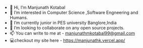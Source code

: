 - 👋 Hi, I’m Manjunath Kotabal
- 👀 I’m interested in Computer Science ,Software Engneering and Humans.
- 🌱 I’m currently junior in PES university Banglore,India
- 💞️ I’m looking to collaborate on any open source projects.
- 📫 You can write to me at - manjunathmkotabal99@gmail.com
- 💻checkout my site here - https://manjunathk.vercel.app/

<!---
manjunathmkotabal/manjunathmkotabal is a ✨ special ✨ repository because its `README.md` (this file) appears on your GitHub profile.
You can click the Preview link to take a look at your changes.
--->
